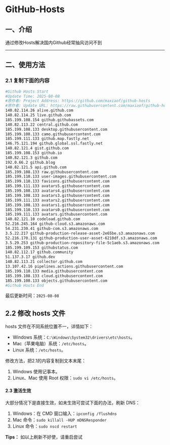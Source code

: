 # GitHub-Hosts

## 一、介绍
通过修改Hosts解决国内Github经常抽风访问不到

---

## 二、使用方法

### 2.1 复制下面的内容
```bash
#Github Hosts Start
#Update Time: 2025-08-08
#原作者: Project Address: https://github.com/maxiaof/github-hosts
#原作者: Update URL: https://raw.githubusercontent.com/maxiaof/github-hosts/master/hosts
140.82.114.26 alive.github.com
140.82.114.25 live.github.com
185.199.108.154 github.githubassets.com
140.82.113.22 central.github.com
185.199.108.133 desktop.githubusercontent.com
185.199.108.133 camo.githubusercontent.com
185.199.111.133 github.map.fastly.net
146.75.121.194 github.global.ssl.fastly.net
140.82.121.4 gist.github.com
185.199.108.153 github.io
140.82.121.3 github.com
192.0.66.2 github.blog
140.82.121.5 api.github.com
185.199.108.133 raw.githubusercontent.com
185.199.110.133 user-images.githubusercontent.com
185.199.110.133 favicons.githubusercontent.com
185.199.111.133 avatars5.githubusercontent.com
185.199.108.133 avatars4.githubusercontent.com
185.199.108.133 avatars3.githubusercontent.com
185.199.111.133 avatars2.githubusercontent.com
185.199.108.133 avatars1.githubusercontent.com
185.199.110.133 avatars0.githubusercontent.com
185.199.111.133 avatars.githubusercontent.com
140.82.121.10 codeload.github.com
52.216.245.164 github-cloud.s3.amazonaws.com
54.231.230.41 github-com.s3.amazonaws.com
3.5.22.217 github-production-release-asset-2e65be.s3.amazonaws.com
52.216.170.131 github-production-user-asset-6210df.s3.amazonaws.com
3.5.29.253 github-production-repository-file-5c1aeb.s3.amazonaws.com
185.199.109.153 githubstatus.com
140.82.112.17 github.community
51.137.3.17 github.dev
140.82.113.21 collector.github.com
13.107.42.16 pipelines.actions.githubusercontent.com
185.199.110.133 media.githubusercontent.com
185.199.108.133 cloud.githubusercontent.com
185.199.108.133 objects.githubusercontent.com
#Github Hosts End

```
最后更新时间：`2025-08-08`

## 2.2 修改 hosts 文件
hosts 文件在不同系统位置不一，详情如下：
- Windows 系统：`C:\Windows\System32\drivers\etc\hosts`。
- Mac（苹果电脑）系统：`/etc/hosts`。
- Linux 系统：`/etc/hosts`。

修改方法，把2.1的内容复制到文本末尾：

1. Windows 使用记事本。
2. Linux、Mac 使用 Root 权限：`sudo vi /etc/hosts`。

#### 2.3 激活生效
大部分情况下是直接生效，如未生效可尝试下面的办法，刷新 DNS：

1. Windows：在 CMD 窗口输入：`ipconfig /flushdns`
2. Mac 命令：`sudo killall -HUP mDNSResponder`
3. Linux 命令：`sudo nscd restart`

**Tips：** 如以上刷新不好使，请重启尝试
